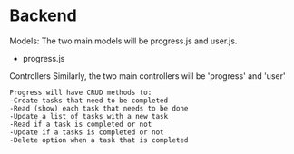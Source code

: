 # Backend

Models:
The two main models will be progress.js and user.js.
- progress.js 

Controllers
Similarly, the two main controllers will be 'progress' and 'user'

    Progress will have CRUD methods to:
    -Create tasks that need to be completed
    -Read (show) each task that needs to be done
    -Update a list of tasks with a new task
    -Read if a task is completed or not
    -Update if a tasks is completed or not
    -Delete option when a task that is completed

    
